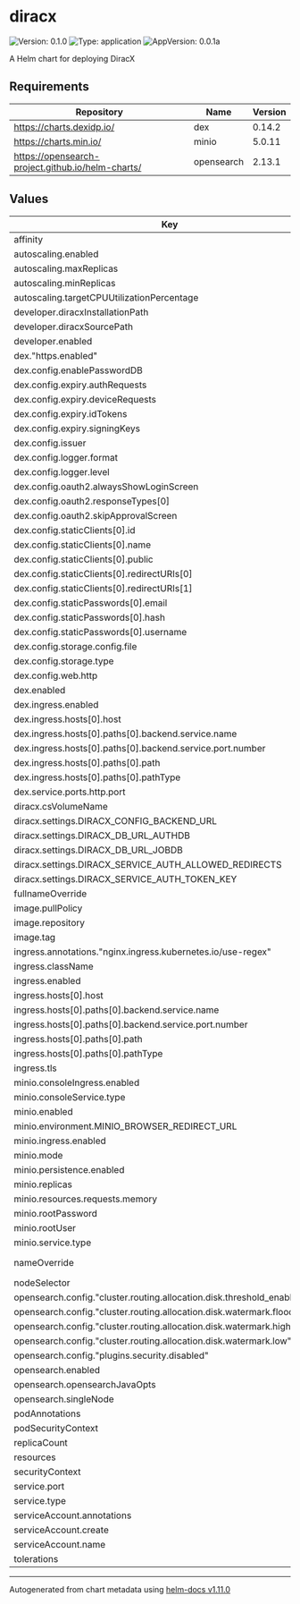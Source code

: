# diracx

![Version: 0.1.0](https://img.shields.io/badge/Version-0.1.0-informational?style=flat-square) ![Type: application](https://img.shields.io/badge/Type-application-informational?style=flat-square) ![AppVersion: 0.0.1a](https://img.shields.io/badge/AppVersion-0.0.1a-informational?style=flat-square)

A Helm chart for deploying DiracX

## Requirements

| Repository | Name | Version |
|------------|------|---------|
| https://charts.dexidp.io/ | dex | 0.14.2 |
| https://charts.min.io/ | minio | 5.0.11 |
| https://opensearch-project.github.io/helm-charts/ | opensearch | 2.13.1 |

## Values

| Key | Type | Default | Description |
|-----|------|---------|-------------|
| affinity | object | `{}` |  |
| autoscaling.enabled | bool | `false` |  |
| autoscaling.maxReplicas | int | `100` |  |
| autoscaling.minReplicas | int | `1` |  |
| autoscaling.targetCPUUtilizationPercentage | int | `80` |  |
| developer.diracxInstallationPath | string | `"/opt/conda/lib/python3.11/site-packages/diracx"` |  |
| developer.diracxSourcePath | string | `"/diracx_source/"` |  |
| developer.enabled | bool | `true` |  |
| dex."https.enabled" | bool | `false` |  |
| dex.config.enablePasswordDB | bool | `true` |  |
| dex.config.expiry.authRequests | string | `"24h"` |  |
| dex.config.expiry.deviceRequests | string | `"5m"` |  |
| dex.config.expiry.idTokens | string | `"24h"` |  |
| dex.config.expiry.signingKeys | string | `"6h"` |  |
| dex.config.issuer | string | `"http://anything:8000/dex"` |  |
| dex.config.logger.format | string | `"text"` |  |
| dex.config.logger.level | string | `"debug"` |  |
| dex.config.oauth2.alwaysShowLoginScreen | bool | `false` |  |
| dex.config.oauth2.responseTypes[0] | string | `"code"` |  |
| dex.config.oauth2.skipApprovalScreen | bool | `false` |  |
| dex.config.staticClients[0].id | string | `"d396912e-2f04-439b-8ae7-d8c585a34790"` |  |
| dex.config.staticClients[0].name | string | `"CLI app"` |  |
| dex.config.staticClients[0].public | bool | `true` |  |
| dex.config.staticClients[0].redirectURIs[0] | string | `"http://anything:8000/auth/device/complete"` |  |
| dex.config.staticClients[0].redirectURIs[1] | string | `"http://anything:8000/auth/authorize/complete"` |  |
| dex.config.staticPasswords[0].email | string | `"admin@example.com"` |  |
| dex.config.staticPasswords[0].hash | string | `"$2a$10$2b2cU8CPhOTaGrs1HRQuAueS7JTT5ZHsHSzYiFPm1leZck7Mc8T4W"` |  |
| dex.config.staticPasswords[0].username | string | `"admin"` |  |
| dex.config.storage.config.file | string | `"/tmp/dex.db"` |  |
| dex.config.storage.type | string | `"sqlite3"` |  |
| dex.config.web.http | int | `8000` |  |
| dex.enabled | bool | `true` |  |
| dex.ingress.enabled | bool | `true` |  |
| dex.ingress.hosts[0].host | string | `"anything"` |  |
| dex.ingress.hosts[0].paths[0].backend.service.name | string | `"diracx-demo-dex"` |  |
| dex.ingress.hosts[0].paths[0].backend.service.port.number | int | `8000` |  |
| dex.ingress.hosts[0].paths[0].path | string | `"/dex/"` |  |
| dex.ingress.hosts[0].paths[0].pathType | string | `"Prefix"` |  |
| dex.service.ports.http.port | int | `8000` |  |
| diracx.csVolumeName | string | `"pv-cs-store"` |  |
| diracx.settings.DIRACX_CONFIG_BACKEND_URL | string | `"git+file:///cs_store/initialRepo"` |  |
| diracx.settings.DIRACX_DB_URL_AUTHDB | string | `"sqlite+aiosqlite:///:memory:"` |  |
| diracx.settings.DIRACX_DB_URL_JOBDB | string | `"sqlite+aiosqlite:///:memory:"` |  |
| diracx.settings.DIRACX_SERVICE_AUTH_ALLOWED_REDIRECTS | string | `"[\"http://anything:8000/docs/oauth2-redirect\"]"` |  |
| diracx.settings.DIRACX_SERVICE_AUTH_TOKEN_KEY | string | `"file:///signing-key/rs256.key"` |  |
| fullnameOverride | string | `""` |  |
| image.pullPolicy | string | `"IfNotPresent"` |  |
| image.repository | string | `"ghcr.io/diracgrid/diracx/server"` |  |
| image.tag | string | `"latest"` |  |
| ingress.annotations."nginx.ingress.kubernetes.io/use-regex" | string | `"true"` |  |
| ingress.className | string | `"nginx"` |  |
| ingress.enabled | bool | `true` |  |
| ingress.hosts[0].host | string | `"anything"` |  |
| ingress.hosts[0].paths[0].backend.service.name | string | `"diracx-demo"` |  |
| ingress.hosts[0].paths[0].backend.service.port.number | int | `8000` |  |
| ingress.hosts[0].paths[0].path | string | `"/"` |  |
| ingress.hosts[0].paths[0].pathType | string | `"Prefix"` |  |
| ingress.tls | list | `[]` |  |
| minio.consoleIngress.enabled | bool | `false` |  |
| minio.consoleService.type | string | `"NodePort"` |  |
| minio.enabled | bool | `true` |  |
| minio.environment.MINIO_BROWSER_REDIRECT_URL | string | `"http://anything:32001/"` |  |
| minio.ingress.enabled | bool | `false` |  |
| minio.mode | string | `"standalone"` |  |
| minio.persistence.enabled | bool | `false` |  |
| minio.replicas | int | `1` |  |
| minio.resources.requests.memory | string | `"512Mi"` |  |
| minio.rootPassword | string | `"rootpass123"` |  |
| minio.rootUser | string | `"rootuser"` |  |
| minio.service.type | string | `"NodePort"` |  |
| nameOverride | string | `""` | type=kubernetes.io/dockerconfigjson imagePullSecrets:   - name: regcred |
| nodeSelector | object | `{}` |  |
| opensearch.config."cluster.routing.allocation.disk.threshold_enabled" | string | `"true"` |  |
| opensearch.config."cluster.routing.allocation.disk.watermark.flood_stage" | string | `"200mb"` |  |
| opensearch.config."cluster.routing.allocation.disk.watermark.high" | string | `"300mb"` |  |
| opensearch.config."cluster.routing.allocation.disk.watermark.low" | string | `"500mb"` |  |
| opensearch.config."plugins.security.disabled" | string | `"true"` |  |
| opensearch.enabled | bool | `true` |  |
| opensearch.opensearchJavaOpts | string | `"-Xms256m -Xmx256m"` |  |
| opensearch.singleNode | bool | `true` |  |
| podAnnotations | object | `{}` |  |
| podSecurityContext | object | `{}` |  |
| replicaCount | int | `1` |  |
| resources | object | `{}` |  |
| securityContext | object | `{}` |  |
| service.port | int | `8000` |  |
| service.type | string | `"ClusterIP"` |  |
| serviceAccount.annotations | object | `{}` |  |
| serviceAccount.create | bool | `true` |  |
| serviceAccount.name | string | `""` |  |
| tolerations | list | `[]` |  |

----------------------------------------------
Autogenerated from chart metadata using [helm-docs v1.11.0](https://github.com/norwoodj/helm-docs/releases/v1.11.0)
